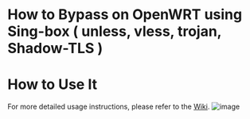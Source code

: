 # How to Bypass on OpenWRT using Sing-box ( unless, vless, trojan, Shadow-TLS )
# How to Use It
For more detailed usage instructions, please refer to the [Wiki](https://github.com/rezconf/Sing-box/wiki).
 ![image](https://github.com/rezconf/Sing-box/assets/39160983/2472b127-ec6a-47df-9a4b-4863c1b48835)

